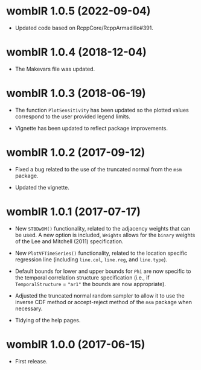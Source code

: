 # womblR 1.0.5 (2022-09-04)

* Updated code based on RcppCore/RcppArmadillo#391. 

# womblR 1.0.4 (2018-12-04)

* The Makevars file was updated. 

# womblR 1.0.3 (2018-06-19)

* The function `PlotSensitivity` has been updated so the plotted values correspond to the user provided legend limits.

* Vignette has been updated to reflect package improvements.

# womblR 1.0.2 (2017-09-12)

* Fixed a bug related to the use of the truncated normal from the `msm` package.

* Updated the vignette.

# womblR 1.0.1 (2017-07-17)

* New `STBDwDM()` functionality, related to the adjacency weights that can be used. A new option is included, `Weights` allows for the `binary` weights of the Lee and Mitchell (2011) specification.

* New `PlotVFTimeSeries()` functionality, related to the location specific regression line (including `line.col`, `line.reg`, and `line.type`). 

* Default bounds for lower and upper bounds for `Phi` are now specific to the temporal correlation structure specification (i.e., if `TemporalStructure` = `"ar1"` the bounds are now appropriate).

* Adjusted the truncated normal random sampler to allow it to use the inverse CDF method or accept-reject method of the `msm` package when necessary. 

* Tidying of the help pages.

# womblR 1.0.0 (2017-06-15)

* First release.
